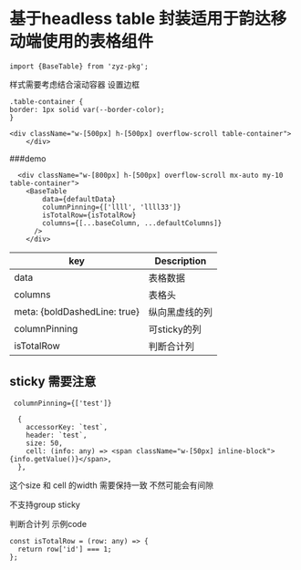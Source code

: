 # 基于headless table 封装适用于韵达移动端使用的表格组件

```
import {BaseTable} from 'zyz-pkg';
```

样式需要考虑结合滚动容器 设置边框

```
.table-container {
border: 1px solid var(--border-color);
}
```

```
<div className="w-[500px] h-[500px] overflow-scroll table-container">
    </div>
```

###demo

```
  <div className="w-[800px] h-[500px] overflow-scroll mx-auto my-10 table-container">
    <BaseTable
        data={defaultData}
        columnPinning={['llll', 'llll33']}
        isTotalRow={isTotalRow}
        columns={[...baseColumn, ...defaultColumns]}
      />
    </div>
```

| key                          | Description    |
| ---------------------------- | -------------- |
| data                         | 表格数据       |
| columns                      | 表格头         |
| meta: {boldDashedLine: true} | 纵向黑虚线的列 |
| columnPinning                | 可sticky的列   |
| isTotalRow                   | 判断合计列     |

## sticky 需要注意

```
 columnPinning={['test']}
```

```
  {
    accessorKey: `test`,
    header: `test`,
    size: 50,
    cell: (info: any) => <span className="w-[50px] inline-block">{info.getValue()}</span>,
  },
```

这个size 和 cell 的width 需要保持一致 不然可能会有间隙

不支持group sticky

判断合计列 示例code

```
const isTotalRow = (row: any) => {
  return row['id'] === 1;
};
```
